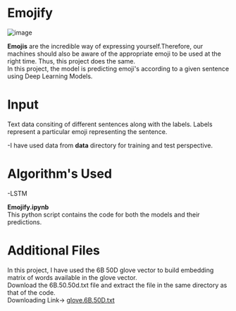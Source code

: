 # Emojify
![image](https://user-images.githubusercontent.com/68388179/126160562-ac977304-ac34-48fc-8d61-7b519e7e82ef.png)


**Emojis** are the incredible way of expressing yourself.Therefore, our machines should also be aware of the appropriate emoji to be used at the right time. Thus, this project does the same.  
In this project, the model is predicting emoji's according to a given sentence using Deep Learning Models.

# Input
Text data consiting of different sentences along with the labels. Labels represent a particular emoji representing the sentence. 

-I have used data from **data** directory for training and test perspective.


# Algorithm's Used
-LSTM

**Emojify.ipynb**   
This python script contains the code for both the models and their predictions.


# Additional Files
In this project, I have used the 6B 50D glove vector to build embedding matrix of words available in the glove vector.<br>
Download the 6B.50.50d.txt file and extract the file in the same directory as that of the code.<br>
Downloading Link-> [glove.6B.50D.txt](https://www.kaggle.com/watts2/glove6b50dtxt)
